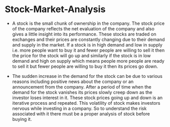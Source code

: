 # Stock-Market-Analysis
- A stock is the small chunk of ownership in the company. The stock price of the company reflects the net evaluation of the company and also gives a little insight into its performance. These stocks are traded on exchanges and their prices are constantly changing due to their demand and supply in the market. If a stock is in high demand and low in supply i.e. more people want to buy it and fewer people are willing to sell it then the price for the stock will go up and similarly if the stock is in low demand and high on supply which means people more people are ready to sell it but fewer people are willing to buy it then its prices go down.

- The sudden increase in the demand for the stock can be due to various reasons including positive news about the company or an announcement from the company. After a period of time when the demand for the stock vanishes its prices slowly creep down as the investor loses interest in it. These stock prices going up and down is an iterative process and repeated. This volatility of stock makes investors nervous while investing in a company. So to understand the risk associated with it there must be a proper analysis of stock before buying it.
